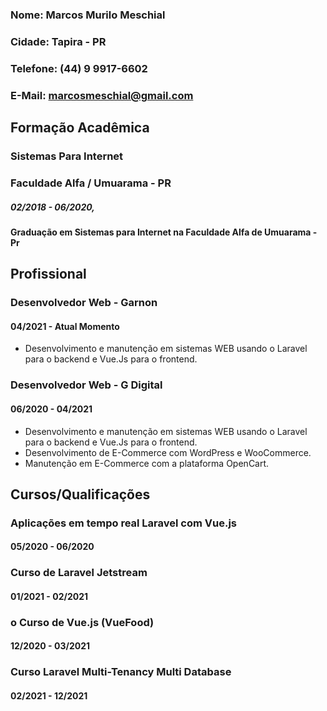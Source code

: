 ### Nome: Marcos Murilo Meschial
### Cidade: Tapira - PR
### Telefone: (44) 9 9917-6602
### E-Mail: marcosmeschial@gmail.com

## Formação Acadêmica
### Sistemas Para Internet
### Faculdade Alfa / Umuarama - PR 
##### 02/2018 - 06/2020,
#### Graduação em Sistemas para Internet na Faculdade Alfa de Umuarama - Pr

## Profissional
### Desenvolvedor Web - Garnon 
#### 04/2021 - Atual Momento
* Desenvolvimento e manutenção em sistemas WEB usando o Laravel para o backend e Vue.Js para o frontend.

### Desenvolvedor Web - G Digital 
#### 06/2020 - 04/2021
* Desenvolvimento e manutenção em sistemas WEB usando o Laravel para o backend e Vue.Js para o frontend.
* Desenvolvimento de E-Commerce com WordPress e WooCommerce. 
* Manutenção em E-Commerce com a plataforma OpenCart.

## Cursos/Qualificações
### Aplicações em tempo real Laravel com Vue.js 
#### 05/2020 - 06/2020
### Curso de Laravel Jetstream 
#### 01/2021 - 02/2021
### o Curso de Vue.js (VueFood) 
#### 12/2020 - 03/2021
### Curso Laravel Multi-Tenancy Multi Database 
#### 02/2021 - 12/2021